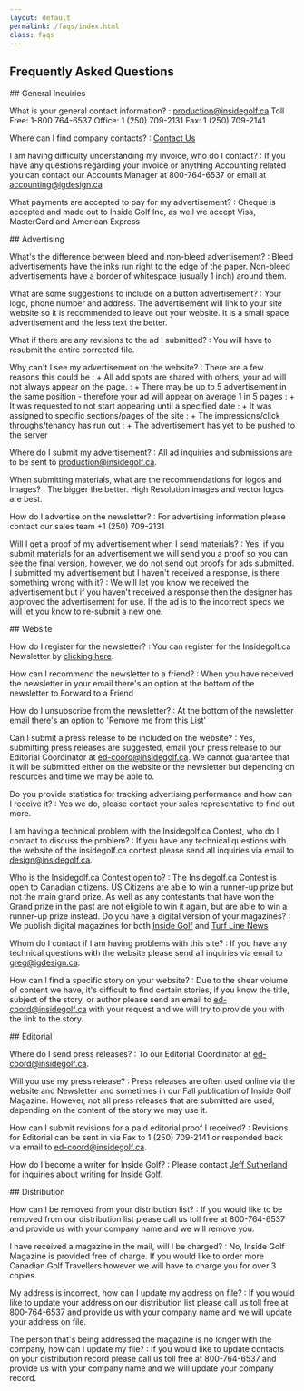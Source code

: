 ```yaml
---
layout: default
permalink: /faqs/index.html
class: faqs
---
```


<article markdown="1">

# Frequently Asked Questions


<section markdown="1">
## General Inquiries

What is your general contact information?
: production@insidegolf.ca Toll Free: 1-800 764-6537 Office: 1 (250) 709-2131 Fax: 1 (250) 709-2141

Where can I find company contacts?
: [Contact Us](/contact)

I am having difficulty understanding my invoice, who do I contact?
: If you have any questions regarding your invoice or anything Accounting related you can contact our Accounts Manager at 800-764-6537 or email at [accounting@igdesign.ca](mailto:accounting@igdesign.ca)

What payments are accepted to pay for my advertisement?
: Cheque is accepted and made out to Inside Golf Inc, as well we accept Visa, MasterCard and American Express

</section>

<section markdown="1">
## Advertising

What's the difference between bleed and non-bleed advertisement?
: Bleed advertisements have the inks run right to the edge of the paper. Non-bleed advertisements have a border of whitespace (usually 1 inch) around them.

What are some suggestions to include on a button advertisement?
: Your logo, phone number and address. The advertisement will link to your site website so it is recommended to leave out your website. It is a small space advertisement and the less text the better.

What if there are any revisions to the ad I submitted?
: You will have to resubmit the entire corrected file.

Why can't I see my advertisement on the website?
: There are a few reasons this could be
: + All add spots are shared with others, your ad will not always appear on the page.
: + There may be up to 5 advertisement in the same position - therefore your ad will appear on average 1 in 5 pages
: + It was requested to not start appearing until a specified date
: + It was assigned to specific sections/pages of the site
: + The impressions/click throughs/tenancy has run out
: + The advertisement has yet to be pushed to the server

Where do I submit my advertisement?
: All ad inquiries and submissions are to be sent to production@insidegolf.ca.

When submitting materials, what are the recommendations for logos and images?
: The bigger the better. High Resolution images and vector logos are best.

How do I advertise on the newsletter?
: For advertising information please contact our sales team +1 (250) 709-2131

Will I get a proof of my advertisement when I send materials?
: Yes, if you submit materials for an advertisement we will send you a proof so you can see the final version, however, we do not send out proofs for ads submitted.
I submitted my advertisement but I haven't received a response, is there something wrong with it?
: We will let you know we received the advertisement but if you haven't received a response then the designer has approved the advertisement for use. If the ad is to the incorrect specs we will let you know to re-submit a new one.
</section>

<section markdown="1">
## Website

How do I register for the newsletter?
: You can register for the Insidegolf.ca Newsletter by [clicking here](http://insidegolf.us1.list-manage.com/subscribe?u=37316127fe27dae1eba7bf1b4&id=bebf21b52b).

How can I recommend the newsletter to a friend?
: When you have received the newsletter in your email there's an option at the bottom of the newsletter to Forward to a Friend

How do I unsubscribe from the newsletter?
: At the bottom of the newsletter email there's an option to 'Remove me from this List'

Can I submit a press release to be included on the website?
: Yes, submitting press releases are suggested, email your press release to our Editorial Coordinator at ed-coord@insidegolf.ca. We cannot guarantee that it will be submitted either on the website or the newsletter but depending on resources and time we may be able to.

Do you provide statistics for tracking advertising performance and how can I receive it?
: Yes we do, please contact your sales representative to find out more.

I am having a technical problem with the Insidegolf.ca Contest, who do I contact to discuss the problem?
: If you have any technical questions with the website of the insidegolf.ca contest please send all inquiries via email to design@insidegolf.ca.

Who is the Insidegolf.ca Contest open to?
: The Insidegolf.ca Contest is open to Canadian citizens. US Citizens are able to win a runner-up prize but not the main grand prize. As well as any contestants that have won the Grand prize in the past are not eligible to win it again, but are able to win a runner-up prize instead.
Do you have a digital version of your magazines?
: We publish digital magazines for both [Inside Golf](/ig) and [Turf Line News](/wcta)

Whom do I contact if I am having problems with this site?
: If you have any technical questions with the website please send all inquiries via email to [greg@igdesign.ca](mailto:greg@igdesign.ca).

How can I find a specific story on your website?
: Due to the shear volume of content we have, it's difficult to find certain stories, if you know the title, subject of the story, or author please send an email to ed-coord@insidegolf.ca with your request and we will try to provide you with the link to the story.
</section>

<section markdown="1">
## Editorial

Where do I send press releases?
: To our Editorial Coordinator at [ed-coord@insidegolf.ca](mailto:ed-coord@insidegolf.ca).

Will you use my press release?
: Press releases are often used online via the website and Newsletter and sometimes in our Fall publication of Inside Golf Magazine. However, not all press releases that are submitted are used, depending on the content of the story we may use it.

How can I submit revisions for a paid editorial proof I received?
: Revisions for Editorial can be sent in via Fax to 1 (250) 709-2141 or responded back via email to [ed-coord@insidegolf.ca](mailto:ed-coord@insidegolf.ca).

How do I become a writer for Inside Golf?
: Please contact [Jeff Sutherland](mailto:jeff@igdesign.ca) for inquiries about writing for Inside Golf.
</section>

<section markdown="1">
## Distribution

How can I be removed from your distribution list?
: If you would like to be removed from our distribution list please call us toll free at 800-764-6537 and provide us with your company name and we will remove you.

I have received a magazine in the mail, will I be charged?
: No, Inside Golf Magazine is provided free of charge. If you would like to order more Canadian Golf Travellers however we will have to charge you for over 3 copies.

My address is incorrect, how can I update my address on file?
: If you would like to update your address on our distribution list please call us toll free at 800-764-6537 and provide us with your company name and we will update your address on file.

The person that's being addressed the magazine is no longer with the company, how can I update my file?
: If you would like to update contacts on your distribution record please call us toll free at 800-764-6537 and provide us with your company name and we will update your company record.
</section>

</article>